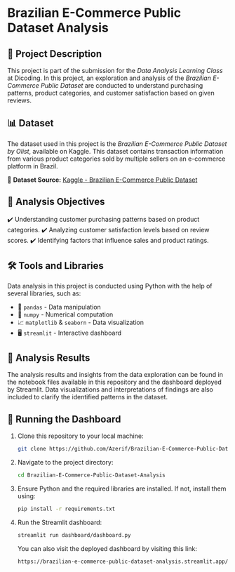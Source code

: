 # Brazilian E-Commerce Public Dataset Analysis

## 📌 Project Description
This project is part of the submission for the *Data Analysis Learning Class* at Dicoding. In this project, an exploration and analysis of the *Brazilian E-Commerce Public Dataset* are conducted to understand purchasing patterns, product categories, and customer satisfaction based on given reviews.

## 📊 Dataset
The dataset used in this project is the *Brazilian E-Commerce Public Dataset by Olist*, available on Kaggle. This dataset contains transaction information from various product categories sold by multiple sellers on an e-commerce platform in Brazil.

🔗 **Dataset Source:** [Kaggle - Brazilian E-Commerce Public Dataset](https://www.kaggle.com/datasets/olistbr/brazilian-ecommerce)


## 🎯 Analysis Objectives
✔️ Understanding customer purchasing patterns based on product categories.
✔️ Analyzing customer satisfaction levels based on review scores.
✔️ Identifying factors that influence sales and product ratings.

## 🛠 Tools and Libraries
Data analysis in this project is conducted using Python with the help of several libraries, such as:

- 🐍 `pandas` - Data manipulation
- 🔢 `numpy` - Numerical computation
- 📈 `matplotlib` & `seaborn` - Data visualization
- 🖥️ `streamlit` - Interactive dashboard

## 📌 Analysis Results
The analysis results and insights from the data exploration can be found in the notebook files available in this repository and the dashboard deployed by Streamlit. Data visualizations and interpretations of findings are also included to clarify the identified patterns in the dataset.

## 🚀 Running the Dashboard
1. Clone this repository to your local machine:
   ```bash
   git clone https://github.com/Azerif/Brazilian-E-Commerce-Public-Dataset-Analysis.git
   ```
2. Navigate to the project directory:
   ```bash
   cd Brazilian-E-Commerce-Public-Dataset-Analysis
   ```
3. Ensure Python and the required libraries are installed. If not, install them using:
   ```bash
   pip install -r requirements.txt
   ```

4. Run the Streamlit dashboard:
   ```bash
   streamlit run dashboard/dashboard.py
   ```

   You can also visit the deployed dashboard by visiting this link:
   ```bash
   https://brazilian-e-commerce-public-dataset-analysis.streamlit.app/ 
   ```


